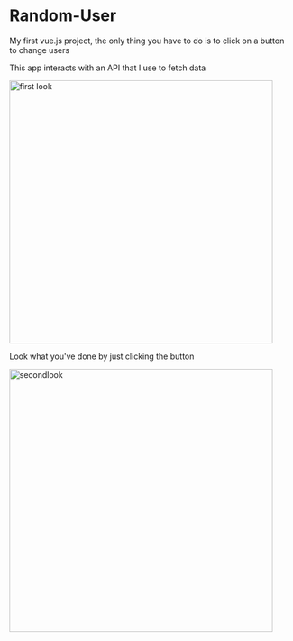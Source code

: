 # Random-User
My first vue.js project, the only thing you have to do is to click on a button to change users

This app interacts with an API that I use to fetch data

<img width="467" alt="first look" src="https://user-images.githubusercontent.com/65620947/131216022-7a2bf1c9-d393-415f-8078-24fc273b44ac.png">

Look what you've done by just clicking the button

<img width="467" alt="secondlook" src="https://user-images.githubusercontent.com/65620947/131216025-9f3afc41-d1dd-44c4-a647-7896f3ac3e69.png">
